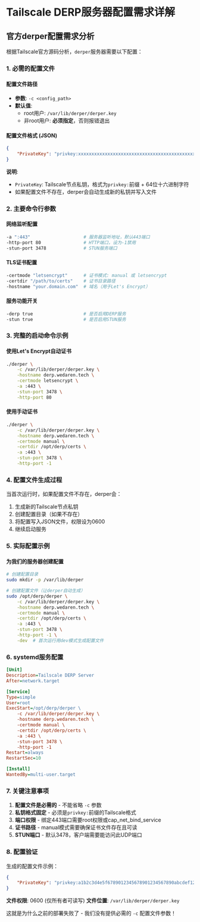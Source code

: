 # Tailscale DERP服务器配置需求详解

## 官方derper配置需求分析

根据Tailscale官方源码分析，`derper`服务器需要以下配置：

### 1. 必需的配置文件

#### 配置文件路径
- **参数**: `-c <config_path>`  
- **默认值**: 
  - root用户: `/var/lib/derper/derper.key`
  - 非root用户: **必须指定**，否则报错退出

#### 配置文件格式 (JSON)
```json
{
    "PrivateKey": "privkey:xxxxxxxxxxxxxxxxxxxxxxxxxxxxxxxxxxxxxxxxxxxxx"
}
```

**说明**:
- `PrivateKey`: Tailscale节点私钥，格式为`privkey:`前缀 + 64位十六进制字符
- 如果配置文件不存在，derper会自动生成新的私钥并写入文件

### 2. 主要命令行参数

#### 网络监听配置
```bash
-a ":443"                    # 服务器监听地址，默认443端口
-http-port 80                # HTTP端口，设为-1禁用
-stun-port 3478              # STUN服务端口
```

#### TLS证书配置
```bash
-certmode "letsencrypt"      # 证书模式: manual 或 letsencrypt
-certdir "/path/to/certs"    # 证书目录路径
-hostname "your.domain.com"  # 域名（用于Let's Encrypt）
```

#### 服务功能开关
```bash
-derp true                   # 是否启用DERP服务
-stun true                   # 是否启用STUN服务
```

### 3. 完整的启动命令示例

#### 使用Let's Encrypt自动证书
```bash
./derper \
    -c /var/lib/derper/derper.key \
    -hostname derp.wedaren.tech \
    -certmode letsencrypt \
    -a :443 \
    -stun-port 3478 \
    -http-port 80
```

#### 使用手动证书
```bash
./derper \
    -c /var/lib/derper/derper.key \
    -hostname derp.wedaren.tech \
    -certmode manual \
    -certdir /opt/derp/certs \
    -a :443 \
    -stun-port 3478 \
    -http-port -1
```

### 4. 配置文件生成过程

当首次运行时，如果配置文件不存在，derper会：

1. 生成新的Tailscale节点私钥
2. 创建配置目录（如果不存在）
3. 将配置写入JSON文件，权限设为0600
4. 继续启动服务

### 5. 实际配置示例

#### 为我们的服务器创建配置
```bash
# 创建配置目录
sudo mkdir -p /var/lib/derper

# 创建配置文件（让derper自动生成）
sudo /opt/derp/derper \
    -c /var/lib/derper/derper.key \
    -hostname derp.wedaren.tech \
    -certmode manual \
    -certdir /opt/derp/certs \
    -a :443 \
    -stun-port 3478 \
    -http-port -1 \
    -dev  # 首次运行用dev模式生成配置文件
```

### 6. systemd服务配置

```ini
[Unit]
Description=Tailscale DERP Server
After=network.target

[Service]
Type=simple
User=root
ExecStart=/opt/derp/derper \
    -c /var/lib/derper/derper.key \
    -hostname derp.wedaren.tech \
    -certmode manual \
    -certdir /opt/derp/certs \
    -a :443 \
    -stun-port 3478 \
    -http-port -1
Restart=always
RestartSec=10

[Install]
WantedBy=multi-user.target
```

### 7. 关键注意事项

1. **配置文件是必需的** - 不能省略 `-c` 参数
2. **私钥格式固定** - 必须是`privkey:`前缀的Tailscale格式
3. **端口权限** - 绑定443端口需要root权限或cap_net_bind_service
4. **证书路径** - manual模式需要确保证书文件存在且可读
5. **STUN端口** - 默认3478，客户端需要能访问此UDP端口

### 8. 配置验证

生成的配置文件示例：
```json
{
    "PrivateKey": "privkey:a1b2c3d4e5f6789012345678901234567890abcdef1234567890abcdef123456"
}
```

**文件权限**: 0600 (仅所有者可读写)
**文件位置**: `/var/lib/derper/derper.key`

这就是为什么之前的部署失败了 - 我们没有提供必需的 `-c` 配置文件参数！
